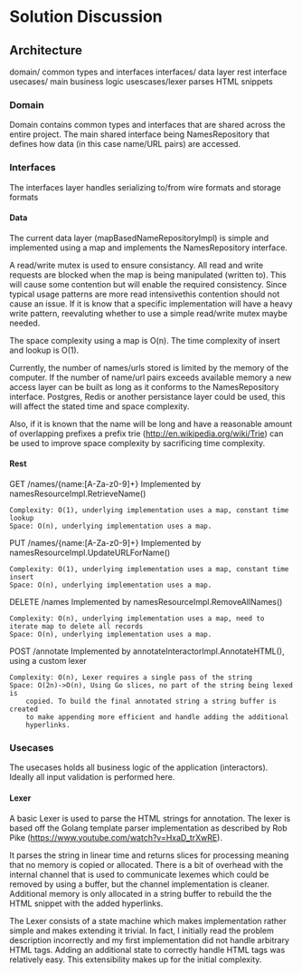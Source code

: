 Solution Discussion
=================================

## Architecture

domain/
	common types and interfaces
interfaces/
	data layer
	rest interface
usecases/
	main business logic
usescases/lexer 
	parses HTML snippets

### Domain

Domain contains common types and interfaces that are shared across the entire 
project. The main shared interface being NamesRepository that defines how 
data (in this case name/URL pairs) are accessed.

### Interfaces

The interfaces layer handles serializing to/from wire formats and 
storage formats

#### Data

The current data layer (mapBasedNameRepositoryImpl) is simple and implemented
using a map and implements the NamesRepository interface.

A read/write mutex is used to ensure consistancy.  All read and write requests
are blocked when the map is being manipulated (written to).  This will cause
some contention but will enable the required consistency.  Since typical usage
patterns are more read intensivethis contention should not cause an issue.  If 
it is know that a specific implementation will have a heavy write pattern,
reevaluting whether to use a simple read/write mutex maybe needed.

The space complexity using a map is O(n).
The time complexity of insert and lookup is O(1).

Currently, the number of names/urls stored is limited by the memory of the computer.  If the number of name/url pairs exceeds available memory a new access layer can be built as long as it conforms to the NamesRepository interface.  Postgres, Redis or another persistance layer could be used, this
will affect the stated time and space complexity.

Also, if it is known that the name will be long and have a reasonable amount
of overlapping prefixes a prefix trie (http://en.wikipedia.org/wiki/Trie) can
be used to improve space complexity by sacrificing time complexity. 

#### Rest

GET		/names/{name:[A-Za-z0-9]+}
	Implemented by namesResourceImpl.RetrieveName()

	Complexity: O(1), underlying implementation uses a map, constant time lookup
	Space: O(n), underlying implementation uses a map.


PUT		/names/{name:[A-Za-z0-9]+}
	Implemented by namesResourceImpl.UpdateURLForName()

	Complexity: O(1), underlying implementation uses a map, constant time insert
	Space: O(n), underlying implementation uses a map.


DELETE	/names
	Implemented by namesResourceImpl.RemoveAllNames()

	Complexity: O(n), underlying implementation uses a map, need to iterate map to delete all records
	Space: O(n), underlying implementation uses a map.


POST	/annotate
	Implemented by annotateInteractorImpl.AnnotateHTML(), using a custom lexer

	Complexity: O(n), Lexer requires a single pass of the string
	Space: O(2n)->O(n), Using Go slices, no part of the string being lexed is
		copied. To build the final annotated string a string buffer is created
		to make appending more efficient and handle adding the additional
		hyperlinks. 



### Usecases

The usecases holds all business logic of the application (interactors).
Ideally all input validation is performed here.


#### Lexer

A basic Lexer is used to parse the HTML strings for annotation.  The
lexer is based off the Golang template parser implementation as
described by Rob Pike (https://www.youtube.com/watch?v=HxaD_trXwRE).

It parses the string in linear time and returns slices for processing
meaning that no memory is copied or allocated. There is a bit of overhead
with the internal channel that is used to communicate lexemes which
could be removed by using a buffer, but the channel implementation is
cleaner.  Additional memory is only allocated in a string buffer to
rebuild the the HTML snippet with the added hyperlinks.

The Lexer consists of a state machine which makes implementation
rather simple and makes extending it trivial.  In fact, I
initially read the problem description incorrectly and my first
implementation did not handle arbitrary HTML tags.  Adding an
additional state to correctly handle HTML tags was relatively easy.
This extensibility makes up for the initial complexity.
